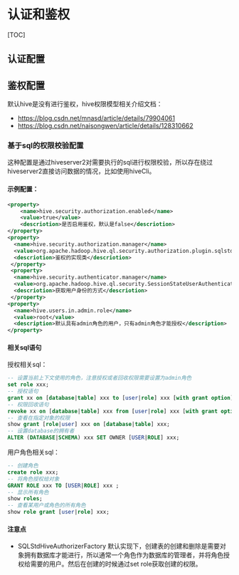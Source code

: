 # 认证和鉴权

[TOC]

## 认证配置



## 鉴权配置

默认hive是没有进行鉴权，hive权限模型相关介绍文档：

- https://blog.csdn.net/mnasd/article/details/79904061
- https://blog.csdn.net/naisongwen/article/details/128310662

### 基于sql的权限校验配置

这种配置是通过hiveserver2对需要执行的sql进行权限校验，所以存在绕过hiveserver2直接访问数据的情况，比如使用hiveCli。

#### 示例配置：

```xml
<property>
    <name>hive.security.authorization.enabled</name>
    <value>true</value>
    <descriotion>是否启用鉴权，默认是false</descriotion>
</property>
<property>
  <name>hive.security.authorization.manager</name>
  <value>org.apache.hadoop.hive.ql.security.authorization.plugin.sqlstd.SQLStdHiveAuthorizerFactory</value>
  <descriotion>鉴权的实现类</descriotion>
 </property>
 <property>
  <name>hive.security.authenticator.manager</name>
  <value>org.apache.hadoop.hive.ql.security.SessionStateUserAuthenticator</value>
  <descriotion>获取用户身份的方式</descriotion>
 </property>
<property>
  <name>hive.users.in.admin.role</name>
  <value>root</value>
  <description>默认具有admin角色的用户，只有admin角色才能授权</description>
</property>
```

#### 相关sql语句

授权相关sql：

```sql
-- 设置当前上下文使用的角色，注意授权或者回收权限需要设置为admin角色
set role xxx;
-- 授权语句
grant xx on [database|table] xxx to [user|role] xxx [with grant option];
-- 权限回收语句
revoke xx on [database|table] xxx from [user|role] xxx [with grant option];
-- 查看在指定对象的权限
show grant [role|user] xxx on [database|table] xxx;
-- 设置database的拥有者
ALTER (DATABASE|SCHEMA) xxx SET OWNER [USER|ROLE] xxx;
```

用户角色相关sql：

```sql
-- 创建角色
create role xxx;
-- 将角色授权给对象
GRANT ROLE xxx TO [USER|ROLE] xxx ;
-- 显示所有角色
show roles;
-- 查看某用户或角色的所有角色
show role grant [user|role] xxx;
```

#### 注意点

- SQLStdHiveAuthorizerFactory 默认实现下，创建表的创建和删除是需要对象拥有数据库才能进行，所以通常一个角色作为数据库的管理者，并将角色授权给需要的用户。然后在创建的时候通过set role获取创建的权限。